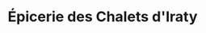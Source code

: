 ---
title: "Épicerie des Chalets d'Iraty"
url: /larrau/epicerie-des-chalets-diraty/
shop: Lebensmittel
---
